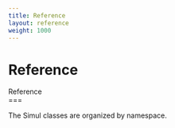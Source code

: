 ```yaml
---
title: Reference
layout: reference
weight: 1000
---
```

Reference
===

Reference<br>===<br>



The Simul classes are organized by namespace.
  

